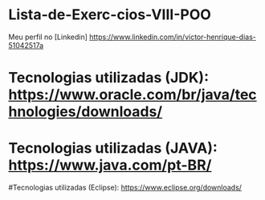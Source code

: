 # Lista-de-Exerc-cios-VIII-POO
Meu perfil no [Linkedin] https://www.linkedin.com/in/victor-henrique-dias-51042517a
# Tecnologias utilizadas (JDK): https://www.oracle.com/br/java/technologies/downloads/ 
# Tecnologias utilizadas (JAVA): https://www.java.com/pt-BR/
#Tecnologias utilizadas (Eclipse): https://www.eclipse.org/downloads/
